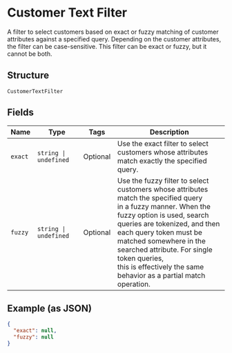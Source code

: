 
# Customer Text Filter

A filter to select customers based on exact or fuzzy matching of
customer attributes against a specified query. Depending on the customer attributes,
the filter can be case-sensitive. This filter can be exact or fuzzy, but it cannot be both.

## Structure

`CustomerTextFilter`

## Fields

| Name | Type | Tags | Description |
|  --- | --- | --- | --- |
| `exact` | `string \| undefined` | Optional | Use the exact filter to select customers whose attributes match exactly the specified query. |
| `fuzzy` | `string \| undefined` | Optional | Use the fuzzy filter to select customers whose attributes match the specified query<br>in a fuzzy manner. When the fuzzy option is used, search queries are tokenized, and then<br>each query token must be matched somewhere in the searched attribute. For single token queries,<br>this is effectively the same behavior as a partial match operation. |

## Example (as JSON)

```json
{
  "exact": null,
  "fuzzy": null
}
```

